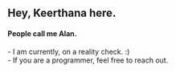 <h2>Hey, Keerthana here.</h2>      
<h4>People call me Alan.</h4>     
<p>- I am currently, on a reality check. :)<br>- If you are a programmer, feel free to reach out.</p>       
<!---         
keerthana5958v/keerthana5958v is a ✨ special ✨ repository because its `README.md` (this file) appears on your GitHub profile. 
You can click the Preview link to take a look at your changes.    
--->     
 
